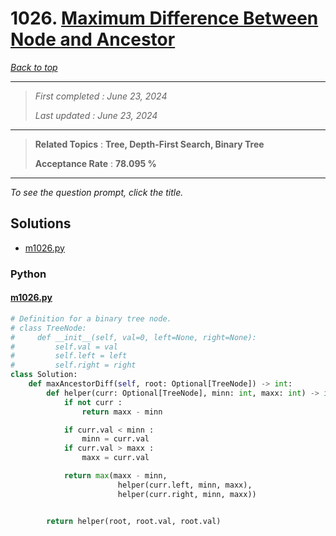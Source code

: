 # 1026. [Maximum Difference Between Node and Ancestor](<https://leetcode.com/problems/maximum-difference-between-node-and-ancestor>)

*[Back to top](<../README.md>)*

------

> *First completed : June 23, 2024*
>
> *Last updated : June 23, 2024*


------

> **Related Topics** : **Tree, Depth-First Search, Binary Tree**
>
> **Acceptance Rate** : **78.095 %**


------

*To see the question prompt, click the title.*

## Solutions

- [m1026.py](<../my-submissions/m1026.py>)
### Python
#### [m1026.py](<../my-submissions/m1026.py>)
```Python
# Definition for a binary tree node.
# class TreeNode:
#     def __init__(self, val=0, left=None, right=None):
#         self.val = val
#         self.left = left
#         self.right = right
class Solution:
    def maxAncestorDiff(self, root: Optional[TreeNode]) -> int:
        def helper(curr: Optional[TreeNode], minn: int, maxx: int) -> int :
            if not curr :
                return maxx - minn

            if curr.val < minn :
                minn = curr.val
            if curr.val > maxx :
                maxx = curr.val

            return max(maxx - minn, 
                        helper(curr.left, minn, maxx), 
                        helper(curr.right, minn, maxx))


        return helper(root, root.val, root.val)
```

